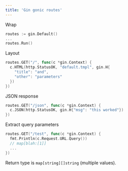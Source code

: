 ```yaml
---
title: 'Gin gonic routes'
---
```


Wrap
```go
routes := gin.Default()
...
routes.Run()
```

Layout
```go
routes.GET("/", func(c *gin.Context) {
  c.HTML(http.StatusOK, "default.tmpl", gin.H{
    "title": "and",
    "other": "parameters"
  })
})
```

JSON response
```go
routes.GET("/json", func(c *gin.Context) {
  c.JSON(http.StatusOK, gin.H{"msg": "this worked"})
})
```

Extract query parameters
```go
routes.GET("/test", func(c *gin.Context) {
  fmt.Println(c.Request.URL.Query())
  // map[blah:[1]]
  ...
})
```
Return type is `map[string][]string` (multiple values).
